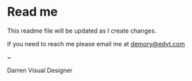 # Read me
This readme file will be updated as I create changes.

If you need to reach me please email me at demory@edyt.com

~

Darren
Visual Designer